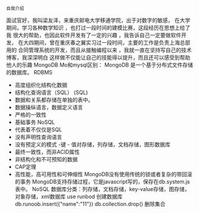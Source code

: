 
    自我介绍
面试官好，我叫梁友泽，来重庆邮电大学移通学院，出于对数字的敏感，
在大学期间，学习各种数学知识 ，也打过一段时间的建模比赛，这段经历在思想上给了我
很大的帮助，也因此软件开发有了一定的兴趣 ，我告诉自己一定要做软件开发，
在大四期间，曾在重庆春之翼实习过一段时间，主要的工作是负责上海总部用的
合同管理系统的开发，而且从接触编程以来 ，我就一直在坚持写自己的技术博客，我深深明白
这样做不仅能让自己的技能得以提升，而且还可以感受到帮助他人的乐趣
    MongoDB
Mo和mysql区别：
MongoDB 是一个基于分布式文件存储的数据库。
RDBMS 
- 高度组织化结构化数据 
- 结构化查询语言（SQL） (SQL) 
- 数据和关系都存储在单独的表中。 
- 数据操纵语言，数据定义语言 
- 严格的一致性
- 基础事务
NoSQL 
- 代表着不仅仅是SQL
- 没有声明性查询语言
- 没有预定义的模式
-键 - 值对存储，列存储，文档存储，图形数据库
- 最终一致性，而非ACID属性
- 非结构化和不可预知的数据
- CAP定理 
- 高性能，高可用性和可伸缩性
MongoDB没有使用传统的锁或者复杂的带回滚的事务
MongoDB支持存储过程，它是javascript写的，保存在db.system.js表中。
NoSQL 数据库分类：列存储，文档存储，key-value存储，图存储，对象存储，xml数据库
use runbod 创建数据库
db.runoob.insert({"name":"11"})
db.collection.drop() 删除集合


